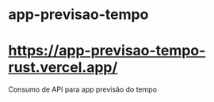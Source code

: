 # app-previsao-tempo
# https://app-previsao-tempo-rust.vercel.app/
Consumo de API para app previsão do tempo
